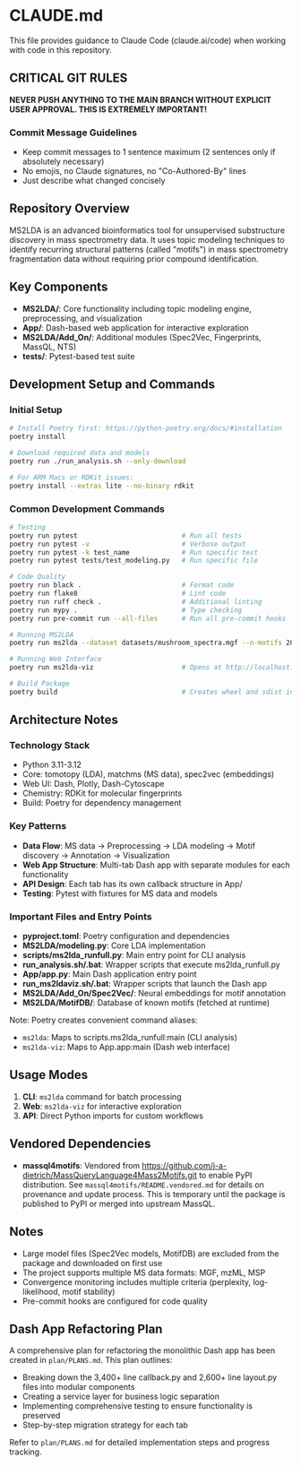 # CLAUDE.md

This file provides guidance to Claude Code (claude.ai/code) when working with code in this repository.

## CRITICAL GIT RULES

**NEVER PUSH ANYTHING TO THE MAIN BRANCH WITHOUT EXPLICIT USER APPROVAL. THIS IS EXTREMELY IMPORTANT!**

### Commit Message Guidelines
- Keep commit messages to 1 sentence maximum (2 sentences only if absolutely necessary)
- No emojis, no Claude signatures, no "Co-Authored-By" lines
- Just describe what changed concisely

## Repository Overview

MS2LDA is an advanced bioinformatics tool for unsupervised substructure discovery in mass spectrometry data. It uses topic modeling techniques to identify recurring structural patterns (called "motifs") in mass spectrometry fragmentation data without requiring prior compound identification.

## Key Components

- **MS2LDA/**: Core functionality including topic modeling engine, preprocessing, and visualization
- **App/**: Dash-based web application for interactive exploration
- **MS2LDA/Add_On/**: Additional modules (Spec2Vec, Fingerprints, MassQL, NTS)
- **tests/**: Pytest-based test suite

## Development Setup and Commands

### Initial Setup
```bash
# Install Poetry first: https://python-poetry.org/docs/#installation
poetry install

# Download required data and models
poetry run ./run_analysis.sh --only-download

# For ARM Macs or RDKit issues:
poetry install --extras lite --no-binary rdkit
```

### Common Development Commands

```bash
# Testing
poetry run pytest                          # Run all tests
poetry run pytest -v                       # Verbose output
poetry run pytest -k test_name             # Run specific test
poetry run pytest tests/test_modeling.py   # Run specific file

# Code Quality
poetry run black .                         # Format code
poetry run flake8                          # Lint code
poetry run ruff check .                    # Additional linting
poetry run mypy .                          # Type checking
poetry run pre-commit run --all-files      # Run all pre-commit hooks

# Running MS2LDA
poetry run ms2lda --dataset datasets/mushroom_spectra.mgf --n-motifs 200 --n-iterations 5000 --output-folder cli_results

# Running Web Interface
poetry run ms2lda-viz                      # Opens at http://localhost:8050

# Build Package
poetry build                               # Creates wheel and sdist in dist/
```

## Architecture Notes

### Technology Stack
- Python 3.11-3.12
- Core: tomotopy (LDA), matchms (MS data), spec2vec (embeddings)
- Web UI: Dash, Plotly, Dash-Cytoscape
- Chemistry: RDKit for molecular fingerprints
- Build: Poetry for dependency management

### Key Patterns
- **Data Flow**: MS data → Preprocessing → LDA modeling → Motif discovery → Annotation → Visualization
- **Web App Structure**: Multi-tab Dash app with separate modules for each functionality
- **API Design**: Each tab has its own callback structure in App/
- **Testing**: Pytest with fixtures for MS data and models

### Important Files and Entry Points
- **pyproject.toml**: Poetry configuration and dependencies
- **MS2LDA/modeling.py**: Core LDA implementation
- **scripts/ms2lda_runfull.py**: Main entry point for CLI analysis
- **run_analysis.sh/.bat**: Wrapper scripts that execute ms2lda_runfull.py
- **App/app.py**: Main Dash application entry point
- **run_ms2ldaviz.sh/.bat**: Wrapper scripts that launch the Dash app
- **MS2LDA/Add_On/Spec2Vec/**: Neural embeddings for motif annotation
- **MS2LDA/MotifDB/**: Database of known motifs (fetched at runtime)

Note: Poetry creates convenient command aliases:
- `ms2lda`: Maps to scripts.ms2lda_runfull:main (CLI analysis)
- `ms2lda-viz`: Maps to App.app:main (Dash web interface)

## Usage Modes

1. **CLI**: `ms2lda` command for batch processing
2. **Web**: `ms2lda-viz` for interactive exploration
3. **API**: Direct Python imports for custom workflows

## Vendored Dependencies

- **massql4motifs**: Vendored from https://github.com/j-a-dietrich/MassQueryLanguage4Mass2Motifs.git to enable PyPI distribution. See `massql4motifs/README.vendored.md` for details on provenance and update process. This is temporary until the package is published to PyPI or merged into upstream MassQL.

## Notes

- Large model files (Spec2Vec models, MotifDB) are excluded from the package and downloaded on first use
- The project supports multiple MS data formats: MGF, mzML, MSP
- Convergence monitoring includes multiple criteria (perplexity, log-likelihood, motif stability)
- Pre-commit hooks are configured for code quality

## Dash App Refactoring Plan

A comprehensive plan for refactoring the monolithic Dash app has been created in `plan/PLANS.md`. This plan outlines:
- Breaking down the 3,400+ line callback.py and 2,600+ line layout.py files into modular components
- Creating a service layer for business logic separation
- Implementing comprehensive testing to ensure functionality is preserved
- Step-by-step migration strategy for each tab

Refer to `plan/PLANS.md` for detailed implementation steps and progress tracking.
